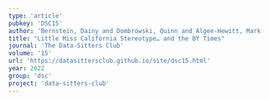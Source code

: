 ```yaml
---
type: 'article'
pubkey: 'DSC15'
author: 'Bernstein, Dainy and Dombrowski, Quinn and Algee-Hewitt, Mark'
title: "Little Miss California Stereotype… and the BY Times"
journal: 'The Data-Sitters Club'
volume: '15'
url: 'https://datasittersclub.github.io/site/dsc15.html'
year: 2022
group: 'dsc'
project: 'data-sitters-club'
---
```

